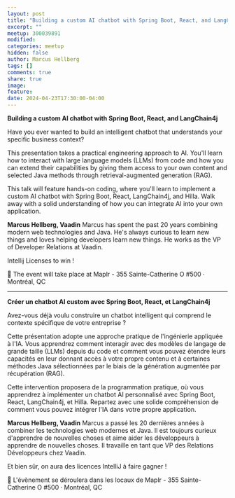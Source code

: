 ```yaml
---
layout: post
title: "Building a custom AI chatbot with Spring Boot, React, and LangChain4j"
excerpt: ""
meetup: 300039891
modified:
categories: meetup
hidden: false
author: Marcus Hellberg
tags: []
comments: true
share: true
image:
feature:
date: 2024-04-23T17:30:00-04:00
---
```


__Building a custom AI chatbot with Spring Boot, React, and LangChain4j__

Have you ever wanted to build an intelligent chatbot that understands your specific business context?

This presentation takes a practical engineering approach to AI. You'll learn how to interact with large language models (LLMs) from code and how you can extend their capabilities by giving them access to your own content and selected Java methods through retrieval-augmented generation (RAG).

This talk will feature hands-on coding, where you'll learn to implement a custom AI chatbot with Spring Boot, React, LangChain4j, and Hilla. Walk away with a solid understanding of how you can integrate AI into your own application.

__Marcus Hellberg, Vaadin__
Marcus has spent the past 20 years combining modern web technologies and Java. He's always curious to learn new things and loves helping developers learn new things. He works as the VP of Developer Relations at Vaadin.

Intellij Licenses to win !

📍 The event will take place at Maplr - 355 Sainte-Catherine O #500 · Montréal, QC

---

__Créer un chatbot AI custom avec Spring Boot, React, et LangChain4j__

Avez-vous déjà voulu construire un chatbot intelligent qui comprend le contexte spécifique de votre entreprise ?

Cette présentation adopte une approche pratique de l'ingénierie appliquée à l'IA. Vous apprendrez comment interagir avec des modèles de langage de grande taille (LLMs) depuis du code et comment vous pouvez étendre leurs capacités en leur donnant accès à votre propre contenu et à certaines méthodes Java sélectionnées par le biais de la génération augmentée par récupération (RAG).

Cette intervention proposera de la programmation pratique, où vous apprendrez à implémenter un chatbot AI personnalisé avec Spring Boot, React, LangChain4j, et Hilla. Repartez avec une solide compréhension de comment vous pouvez intégrer l'IA dans votre propre application.

__Marcus Hellberg, Vaadin__
Marcus a passé les 20 dernières années à combiner les technologies web modernes et Java. Il est toujours curieux d'apprendre de nouvelles choses et aime aider les développeurs à apprendre de nouvelles choses. Il travaille en tant que VP des Relations Développeurs chez Vaadin.

Et bien sûr, on aura des licences IntelliJ à faire gagner !

📍 L'évènement se déroulera dans les locaux de Maplr - 355 Sainte-Catherine O #500 · Montréal, QC
